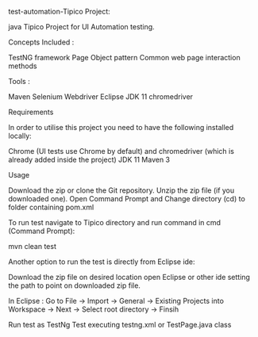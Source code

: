 test-automation-Tipico Project:

java Tipico Project for UI Automation testing.

Concepts Included :

TestNG framework Page Object pattern Common web page interaction methods

Tools :

Maven Selenium Webdriver Eclipse JDK 11 chromedriver

Requirements

In order to utilise this project you need to have the following installed locally:

Chrome (UI tests use Chrome by default) and chromedriver (which is already added inside the project) JDK 11 Maven 3

Usage

Download the zip or clone the Git repository. Unzip the zip file (if you downloaded one). Open Command Prompt and Change directory (cd) to folder containing pom.xml

To run test navigate to Tipico directory and run command in cmd (Command Prompt):

mvn clean test

Another option to run the test is directly from Eclipse ide:

Download the zip file on desired location open Eclipse or other ide setting the path to point on downloaded zip file.

In Eclipse : Go to File -> Import -> General -> Existing Projects into Workspace -> Next -> Select root directory -> Finsih

Run test as TestNg Test executing testng.xml or TestPage.java class
